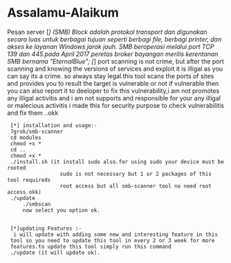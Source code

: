 # Assalamu-Alaikum

Pesan server [*] (SMB) Block adalah protokol transport dan digunakan secara luas untuk berbagai tujuan seperti berbagi file, berbagi printer, dan akses ke layanan Windows jarak jauh. SMB beroperasi melalui port TCP 139 dan 445.pada April 2017 peretas broker bayangan merilis kerentanan SMB bernama "EternalBlue";
	 [*] port scanning is not crime, but after the port scanning and knowing
	 the versions of services and exploit it is illigal as you can say its a crime.
	 so always stay legal.this tool scans the ports of sites and provides you to
	 result the target is vulnerable or not if vulnerable then you can also report 
	 it to deeloper to fix this vulnerability,i am not promotes any illigal activitis 
	 and i am not supports and responsible for your any illigal or malecious activitis
	 i made this for security purpose to check vulnerabilitis and fix them ..okk 
	 
	 [*] installation and usage:-
	 7grok/smb-scanner 
	 cd modules
	 chmod +x *
	 cd ..
	 chmod +x *
	 ./install.sh (it install sudo also.for using sudo your device must be rooted
	                 sudo is not necessary but 1 or 2 packages of this tool requireds
					 root access but all smb-scanner tool no need root access okk)
	 ./update
         ./smbscan
         now select you option ok.
     
	 
	 [*]updating Features :-
	  i will update with adding some new and interesting feature in this 
	 tool so you need to update this tool in every 2 or 3 week for more
	 features.to update this tool simply run this command
	 ./update (it will update ok).
   
	 
